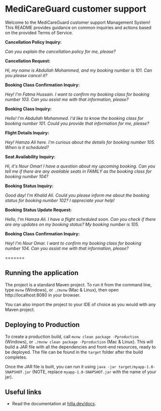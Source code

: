 # MediCareGuard customer support

Welcome to the MediCareGuard customer support Management System! This README provides guidance on common inquiries and actions based on the provided Terms of Service.

**Cancellation Policy Inquiry:**

*Can you explain the cancellation policy for me, please?*

**Cancellation Request:**

*Hi, my name is Abdullah Mohammed, and my booking number is 101. Can you please cancel it?*

**Booking Class Confirmation Inquiry:**

*Hey! I'm Fatma Hussain. I want to confirm my booking class for booking number 103. Can you assist me with that information, please?*

**Booking Class Inquiry:**

*Hello! I'm Abdullah Mohammed. I'd like to know the booking class for booking number 101. Could you provide that information for me, please?*

**Flight Details Inquiry:**

*Hey! Hamza Ali here. I'm curious about the details for booking number 105. When is it scheduled?*

**Seat Availability Inquiry:**

*Hi, it's Nour Omar! I have a question about my upcoming booking. Can you tell me if there are any available seats in FAMILY as the booking class for booking number 104?*

**Booking Status Inquiry:**

*Good day! I'm Khalid Ali. Could you please inform me about the booking status for booking number 102? I appreciate your help!*

**Booking Status Update Request:**

*Hello, I'm Hamza Ali. I have a flight scheduled soon. Can you check if there are any updates on my booking status? My booking number is 105.*

**Booking Class Confirmation Inquiry:**

*Hey! I'm Nour Omar. I want to confirm my booking class for booking number 104. Can you assist me with that information, please?*

=======

## Running the application

The project is a standard Maven project. To run it from the command line,
type `mvnw` (Windows), or `./mvnw` (Mac & Linux), then open
http://localhost:8080 in your browser.

You can also import the project to your IDE of choice as you would with any
Maven project.

## Deploying to Production

To create a production build, call `mvnw clean package -Pproduction` (Windows),
or `./mvnw clean package -Pproduction` (Mac & Linux).
This will build a JAR file with all the dependencies and front-end resources,
ready to be deployed. The file can be found in the `target` folder after the build completes.

Once the JAR file is built, you can run it using
`java -jar target/myapp-1.0-SNAPSHOT.jar` (NOTE, replace
`myapp-1.0-SNAPSHOT.jar` with the name of your jar).


## Useful links

- Read the documentation at [hilla.dev/docs](https://hilla.dev/docs/).
